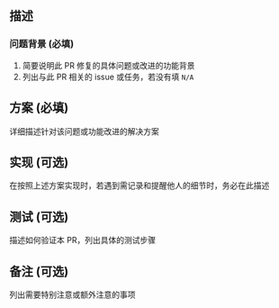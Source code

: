 ## 描述

### 问题背景 (必填)

1. 简要说明此 PR 修复的具体问题或改进的功能背景
2. 列出与此 PR 相关的 issue 或任务，若没有填 `N/A`

<!--
例如：

当前 `chsrc list` 命令无法正确排序镜像源列表

- Closes #123
- Depends on #789
-->

## 方案 (必填)

详细描述针对该问题或功能改进的解决方案

## 实现 (可选)

在按照上述方案实现时，若遇到需记录和提醒他人的细节时，务必在此描述

## 测试 (可选)

描述如何验证本 PR，列出具体的测试步骤

## 备注 (可选)

列出需要特别注意或额外注意的事项

<!--
例如：

- 此 PR 与之前的版本兼容，原有命令和选项不受影响
-->
